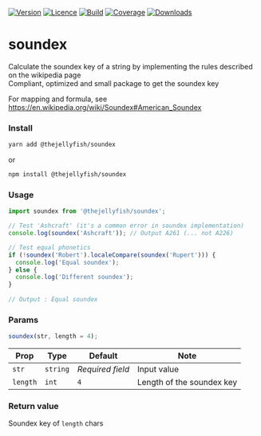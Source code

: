 
[![Version](https://img.shields.io/npm/v/@thejellyfish/soundex)](https://www.npmjs.com/package/@thejellyfish/soundex)
[![Licence](https://img.shields.io/npm/l/@thejellyfish/soundex)](https://en.wikipedia.org/wiki/ISC_license)
[![Build](https://img.shields.io/travis/thejellyfish/soundex)](https://travis-ci.org/github/thejellyfish/soundex)
[![Coverage](https://img.shields.io/codecov/c/github/thejellyfish/soundex)](https://codecov.io/gh/thejellyfish/soundex)
[![Downloads](https://img.shields.io/npm/dt/@thejellyfish/soundex)](https://www.npmjs.com/package/@thejellyfish/soundex)

# soundex
Calculate the soundex key of a string by implementing the rules described on the wikipedia page     
Compliant, optimized and small package to get the soundex key   
   
For mapping and formula, see https://en.wikipedia.org/wiki/Soundex#American_Soundex 

### Install
```bash
yarn add @thejellyfish/soundex
```
or
```bash
npm install @thejellyfish/soundex
```
### Usage
```javascript
import soundex from '@thejellyfish/soundex';

// Test 'Ashcraft' (it's a common error in soundex implementation)
console.log(soundex('Ashcraft')); // Output A261 (... not A226)

// Test equal phonetics
if (!soundex('Robert').localeCompare(soundex('Rupert'))) {
  console.log('Equal soundex');
} else {
  console.log('Different soundex');
}
    
// Output : Equal soundex
```

### Params

```javascript
soundex(str, length = 4);
```

| Prop     | Type     |  Default         | Note                      |
|----------|----------|------------------|---------------------------|
| `str`    | `string` | _Required field_ | Input value               |
| `length` | `int`    | `4`              | Length of the soundex key |


### Return value

Soundex key of `length` chars
